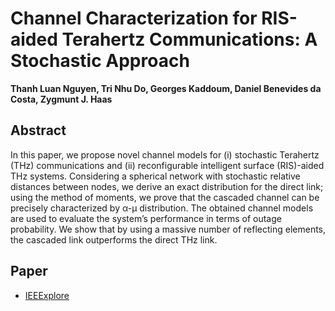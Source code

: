 # Channel Characterization for RIS-aided Terahertz Communications: A Stochastic Approach

**Thanh Luan Nguyen, Tri Nhu Do, Georges Kaddoum, Daniel Benevides da Costa, Zygmunt J. Haas**

## Abstract
In this paper, we propose novel channel models for (i) stochastic Terahertz (THz) communications and (ii) reconfigurable intelligent surface (RIS)-aided THz systems. Considering
a spherical network with stochastic relative distances between nodes, we derive an exact distribution for the direct link; using the method of moments, we prove that the cascaded channel can be precisely characterized by α-μ distribution. The obtained channel models are used to evaluate the system’s performance in terms of outage probability. We show that by using a massive number of reflecting elements, the cascaded link outperforms the direct THz link.

## Paper
- [IEEExplore](https://ieeexplore.ieee.org/document/9805798)
